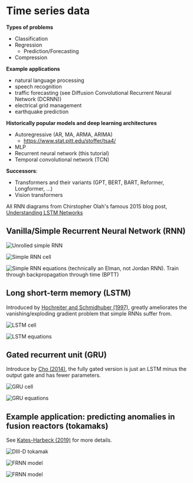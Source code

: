 # Time series data

**Types of problems**
- Classification
- Regression 
  - Prediction/Forecasting
- Compression

**Example applications**
- natural language processing
- speech recognition
- traffic forecasting (see Diffusion Convolutional Recurrent Neural Network (DCRNN))
- electrical grid management
- earthquake prediction

**Historically popular models and deep learning architectures**
- Autoregressive (AR, MA, ARMA, ARIMA)
  - https://www.stat.pitt.edu/stoffer/tsa4/
- MLP
- Recurrent neural network (this tutorial)
- Temporal convolutional network (TCN)

**Successors**:
- Transformers and their variants (GPT, BERT, BART, Reformer, Longformer, ...)
- Vision transformers

All RNN diagrams from Chirstopher Olah's famous 2015 blog post, [Understanding LSTM Networks](https://colah.github.io/posts/2015-08-Understanding-LSTMs/)

## Vanilla/Simple Recurrent Neural Network (RNN)

![Unrolled simple RNN](media/colah-RNN-unrolled.png)

![Simple RNN cell](media/colah-simple-RNN.png)

![Simple RNN equations](media/simple-rnn-eqs.png)
(technically an Elman, not Jordan RNN). Train through backpropagation through time (BPTT)

## Long short-term memory (LSTM)
Introduced by [Hochreiter and Schmidhuber (1997)](https://direct.mit.edu/neco/article-abstract/9/8/1735/6109/Long-Short-Term-Memory?redirectedFrom=fulltext), greatly ameliorates the vanishing/exploding gradient problem that simple RNNs suffer from.

![LSTM cell](media/colah-lstm.png)

![LSTM equations](media/lstm-eqs.png)

## Gated recurrent unit (GRU)
Introduce by [Cho (2014)](https://arxiv.org/abs/1406.1078), the fully gated version is just an LSTM minus the output gate and has fewer parameters. 

![GRU cell](media/colah-GRU.png)

![GRU equations](media/gru-eqs.png)

## Example application: predicting anomalies in fusion reactors (tokamaks)
See [Kates-Harbeck (2019)](https://www.nature.com/articles/s41586-019-1116-4) for more details.

![DIII-D tokamak](media/d3d_main.jpg)

![FRNN model](media/frnn-model.png)

![FRNN model](media/shot-159593.png)


